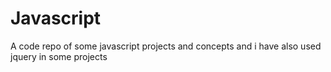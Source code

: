 # Javascript
A code repo of some javascript projects and concepts and i have also used jquery in some projects
